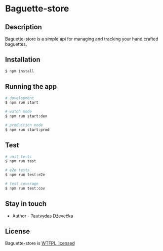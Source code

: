 # Baguette-store

## Description

Baguette-store is a simple api for managing and tracking your hand crafted baguettes.

## Installation

```bash
$ npm install
```

## Running the app

```bash
# development
$ npm run start

# watch mode
$ npm run start:dev

# production mode
$ npm run start:prod
```

## Test

```bash
# unit tests
$ npm run test

# e2e tests
$ npm run test:e2e

# test coverage
$ npm run test:cov
```

## Stay in touch

- Author - [Tautvydas Dževečka](tautvydas.dzevecka@telesoftas.com)

## License

Baguette-store is [WTFPL licensed](LICENSE)
